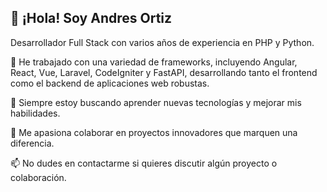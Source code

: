 ## 👋 ¡Hola! Soy Andres Ortiz

Desarrollador Full Stack con varios años de experiencia en PHP y Python.

💼 He trabajado con una variedad de frameworks, incluyendo Angular, React, Vue, Laravel, CodeIgniter y FastAPI, desarrollando tanto el frontend como el backend de aplicaciones web robustas.

🌱 Siempre estoy buscando aprender nuevas tecnologías y mejorar mis habilidades.

🚀 Me apasiona colaborar en proyectos innovadores que marquen una diferencia.

📫 No dudes en contactarme si quieres discutir algún proyecto o colaboración.
